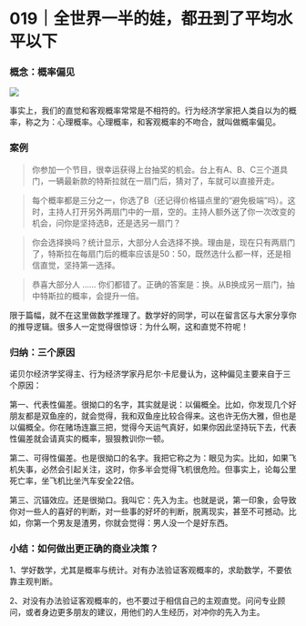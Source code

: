 # 019｜全世界一半的娃，都丑到了平均水平以下

### 概念：概率偏见

![](../img/370bcabe6665615083578767d383470d.jpg)

事实上，我们的直觉和客观概率常常是不相符的。行为经济学家把人类自以为的概率，称之为：心理概率。心理概率，和客观概率的不吻合，就叫做概率偏见。

### 案例

> 你参加一个节目，很幸运获得上台抽奖的机会。台上有A、B、C三个道具门，一辆最新款的特斯拉就在一扇门后，猜对了，车就可以直接开走。

> 每个概率都是三分之一，你选了B（还记得价格锚点里的“避免极端”吗）。这时，主持人打开另外两扇门中的一扇，空的。主持人额外送了你一次改变的机会，问你是坚持选B，还是选另一扇门？

> 你会选择换吗？统计显示，大部分人会选择不换。理由是，现在只有两扇门了，特斯拉在每扇门后的概率应该是50：50，既然选什么都一样，还是相信直觉，坚持第一选择。

> 恭喜大部分人 …… 你们都错了。正确的答案是：换。从B换成另一扇门，抽中特斯拉的概率，会提升一倍。

限于篇幅，就不在这里做数学推理了。数学好的同学，可以在留言区与大家分享你的推导逻辑。很多人一定觉得很惊讶：为什么啊，这和直觉不符呢！

### 归纳：三个原因

诺贝尔经济学奖得主、行为经济学家丹尼尔·卡尼曼认为，这种偏见主要来自于三个原因：

第一、代表性偏差。很拗口的名字，其实就是说：以偏概全。比如，你发现几个好朋友都是双鱼座的，就会觉得，我和双鱼座比较合得来。这也许无伤大雅，但也是以偏概全。你在赌场连赢三把，觉得今天运气真好，如果你因此坚持玩下去，代表性偏差就会请真实的概率，狠狠教训你一顿。

第二、可得性偏差。也是很拗口的名字。我把它称之为：眼见为实。比如，如果飞机失事，必然会引起关注，这时，你多半会觉得飞机很危险。但事实上，论每公里死亡率，坐飞机比坐汽车安全22倍。

第三、沉锚效应。还是很拗口。我叫它：先入为主。也就是说，第一印象，会导致你对一些人的喜好的判断，对一些事的好坏的判断，脱离现实，甚至不可撼动。比如，你第一个男友是渣男，你就会觉得：男人没一个是好东西。

### 小结：如何做出更正确的商业决策？

1、学好数学，尤其是概率与统计。对有办法验证客观概率的，求助数学，不要依靠主观判断。

2、对没有办法验证客观概率的，也不要过于相信自己的主观直觉。问问专业顾问，或者身边更多朋友的建议，用他们的人生经历，对冲你的先入为主。